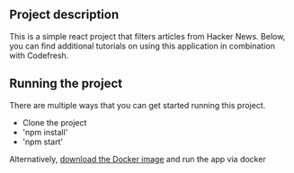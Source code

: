 
## Project description

This is a simple react project that filters articles from Hacker News. Below, you can find additional tutorials on using this application in combination with Codefresh.

## Running the project

There are multiple ways that you can get started running this project.

* Clone the project
* 'npm install'
* 'npm start'

Alternatively, [download the Docker image](https://hub.docker.com/repository/docker/anaisurlichs/react-article-display) and run the app via docker